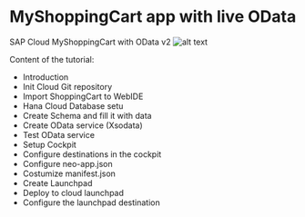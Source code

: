 # MyShoppingCart app with live OData
SAP Cloud MyShoppingCart with OData v2
![alt text](https://github.com/buzzovi/MyShoppingCart/blob/master/ShoppingCartK%C3%A9p.PNG)

Content of the tutorial: 
- Introduction
- Init Cloud Git repository
- Import ShoppingCart to WebIDE
- Hana Cloud Database setu
- Create Schema and fill it with data
- Create OData service (Xsodata) 
- Test OData service
- Setup Cockpit
- Configure destinations in the cockpit
- Configure neo-app.json
- Costumize manifest.json
- Create Launchpad
- Deploy to cloud launchpad
- Configure the launchpad destination
 
